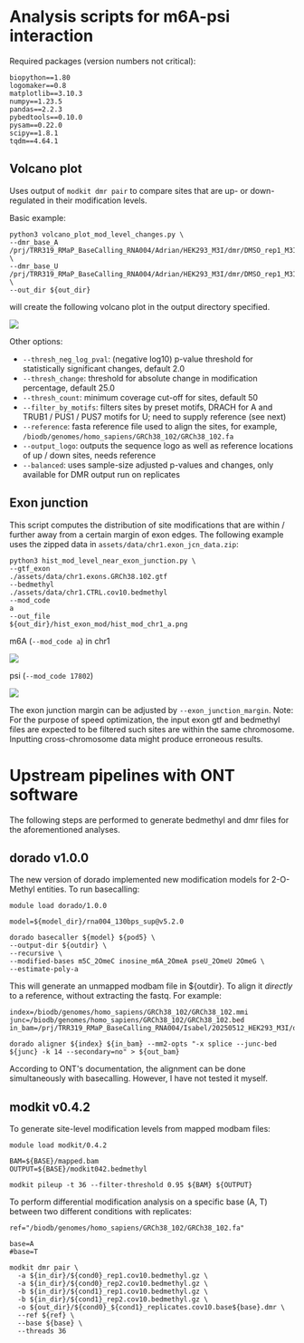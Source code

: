 # Analysis scripts for m6A-psi interaction
Required packages (version numbers not critical):
```
biopython==1.80
logomaker==0.8
matplotlib==3.10.3
numpy==1.23.5
pandas==2.2.3
pybedtools==0.10.0
pysam==0.22.0
scipy==1.8.1
tqdm==4.64.1
```

## Volcano plot
Uses output of `modkit dmr pair` to compare sites that are up- or down-regulated in their modification levels.

Basic example:
```
python3 volcano_plot_mod_level_changes.py \
--dmr_base_A /prj/TRR319_RMaP_BaseCalling_RNA004/Adrian/HEK293_M3I/dmr/DMSO_rep1_M3I_6h_rep1.cov10.m6A.diff_sites.dmr \
--dmr_base_U /prj/TRR319_RMaP_BaseCalling_RNA004/Adrian/HEK293_M3I/dmr/DMSO_rep1_M3I_6h_rep1.cov10.psi.diff_sites.dmr \
--out_dir ${out_dir}
```
will create the following volcano plot in the output directory specified.

![](https://github.com/ADHDrian/RNA004_psi_KD_OE_analysis/blob/main/assets/images/volcano_plot.png)

Other options:
- `--thresh_neg_log_pval`: (negative log10) p-value threshold for statistically significant changes, default 2.0
- `--thresh_change`: threshold for absolute change in modification percentage, default 25.0
- `--thresh_count`: minimum coverage cut-off for sites, default 50
- `--filter_by_motifs`: filters sites by preset motifs, DRACH for A and TRUB1 / PUS1 / PUS7 motifs for U; need to supply reference (see next)
- `--reference`: fasta reference file used to align the sites, for example, `/biodb/genomes/homo_sapiens/GRCh38_102/GRCh38_102.fa`
- `--output_logo`: outputs the sequence logo as well as reference locations of up / down sites, needs reference
- `--balanced`: uses sample-size adjusted p-values and changes, only available for DMR output run on replicates

## Exon junction
This script computes the distribution of site modifications that are within / further away from a certain margin of exon edges. The following example uses the zipped data in `assets/data/chr1.exon_jcn_data.zip`:
```
python3 hist_mod_level_near_exon_junction.py \
--gtf_exon
./assets/data/chr1.exons.GRCh38.102.gtf
--bedmethyl
./assets/data/chr1.CTRL.cov10.bedmethyl
--mod_code
a
--out_file
${out_dir}/hist_exon_mod/hist_mod_chr1_a.png
```

m6A (`--mod_code a`) in chr1

![](https://github.com/ADHDrian/RNA004_psi_KD_OE_analysis/blob/main/assets/images/hist_mod_chr1_a.png)

psi (`--mod_code 17802`)

![](https://github.com/ADHDrian/RNA004_psi_KD_OE_analysis/blob/main/assets/images/hist_mod_chr1_17802.png)

The exon junction margin can be adjusted by `--exon_junction_margin`.
Note: For the purpose of speed optimization, the input exon gtf and bedmethyl files are expected to be filtered such sites are within the same chromosome. Inputting cross-chromosome data might produce erroneous results.

# Upstream pipelines with ONT software
The following steps are performed to generate bedmethyl and dmr files for the aforementioned analyses.

## dorado v1.0.0
The new version of dorado implemented new modification models for 2-O-Methyl entities.
To run basecalling:
```
module load dorado/1.0.0

model=${model_dir}/rna004_130bps_sup@v5.2.0

dorado basecaller ${model} ${pod5} \
--output-dir ${outdir} \
--recursive \
--modified-bases m5C_2OmeC inosine_m6A_2OmeA pseU_2OmeU 2OmeG \
--estimate-poly-a
```
This will generate an unmapped modbam file in ${outdir}. To align it *directly* to a reference, without extracting the fastq. For example:
```
index=/biodb/genomes/homo_sapiens/GRCh38_102/GRCh38_102.mmi
junc=/biodb/genomes/homo_sapiens/GRCh38_102/GRCh38_102.bed
in_bam=/prj/TRR319_RMaP_BaseCalling_RNA004/Isabel/20250512_HEK293_M3I/dorado_v1/HEK293_M3I_24h_1/calls_*.bam

dorado aligner ${index} ${in_bam} --mm2-opts "-x splice --junc-bed ${junc} -k 14 --secondary=no" > ${out_bam}
```
According to ONT's documentation, the alignment can be done simultaneously with basecalling. However, I have not tested it myself.

## modkit v0.4.2
To generate site-level modification levels from mapped modbam files:
```
module load modkit/0.4.2

BAM=${BASE}/mapped.bam
OUTPUT=${BASE}/modkit042.bedmethyl

modkit pileup -t 36 --filter-threshold 0.95 ${BAM} ${OUTPUT}
```

To perform differential modification analysis on a specific base (A, T) between two different conditions with replicates:
```
ref="/biodb/genomes/homo_sapiens/GRCh38_102/GRCh38_102.fa"

base=A
#base=T

modkit dmr pair \
  -a ${in_dir}/${cond0}_rep1.cov10.bedmethyl.gz \
  -a ${in_dir}/${cond0}_rep2.cov10.bedmethyl.gz \
  -b ${in_dir}/${cond1}_rep1.cov10.bedmethyl.gz \
  -b ${in_dir}/${cond1}_rep2.cov10.bedmethyl.gz \
  -o ${out_dir}/${cond0}_${cond1}_replicates.cov10.base${base}.dmr \
  --ref ${ref} \
  --base ${base} \
  --threads 36
```
